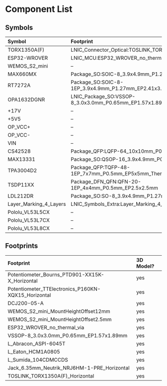 



# Component List

## Symbols

|Symbol|Footprint|
| :--- | :--- |
|TORX1350A(F)|LNIC_Connector_Optical:TOSLINK_TORX1350A(F)_Horizontal|
|ESP32-WROVER|LNIC_MCU:ESP32_WROVER_no_thermal_via|
|WEMOS_S2_mini|–|
|MAX660MX|Package_SO:SOIC-8_3.9x4.9mm_P1.27mm|
|RT7272A|Package_SO:SOIC-8-1EP_3.9x4.9mm_P1.27mm_EP2.41x3.3mm_ThermalVias|
|OPA1632DGNR|LNIC_Package_SO:VSSOP-8_3.0x3.0mm_P0.65mm_EP1.57x1.89mm|
|+17V|–|
|+5V5|–|
|OP_VCC+|–|
|OP_VCC-|–|
|VIN|–|
|CS42528|Package_QFP:LQFP-64_10x10mm_P0.5mm|
|MAX13331|Package_SO:QSOP-16_3.9x4.9mm_P0.635mm|
|TPA3004D2|Package_QFP:TQFP-48-1EP_7x7mm_P0.5mm_EP5x5mm_ThermalVias|
|TSDP11XX|Package_DFN_QFN:QFN-20-1EP_4x4mm_P0.5mm_EP2.5x2.5mm|
|LDL212DR|Package_SO:SO-8_3.9x4.9mm_P1.27mm|
|Layer_Marking_4_Layers|LNIC_Symbols_Extra:Layer_Marking_4_Layers|
|Pololu_VL53L5CX|–|
|Pololu_VL53L7CX|–|
|Pololu_VL53L8CX|–|

## Footprints

|Footprint|3D Model?|
| :--- | :--- |
|Potentiometer_Bourns_PTD901-XX15K-X_Horizontal|yes|
|Potentiometer_TTElectronics_P160KN-XQX15_Horizontal|yes|
|DCJ200-05-A|yes|
|WEMOS_S2_mini_MountHeightOffset12mm|yes|
|WEMOS_S2_mini_MountHeightOffset2.5mm|yes|
|ESP32_WROVER_no_thermal_via|yes|
|VSSOP-8_3.0x3.0mm_P0.65mm_EP1.57x1.89mm|yes|
|L_Abracon_ASPI-6045T|yes|
|L_Eaton_HCM1A0805|yes|
|L_Sumida_104CDMCCDS|yes|
|Jack_6.35mm_Neutrik_NRJ6HM-1-PRE_Horizontal|yes|
|TOSLINK_TORX1350A(F)_Horizontal|yes|
